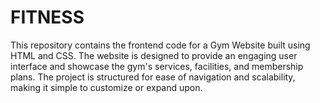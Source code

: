 # FITNESS

This repository contains the frontend code for a Gym Website built using HTML and CSS. The website is designed to provide an engaging user interface and showcase the gym's services, facilities, and membership plans. The project is structured for ease of navigation and scalability, making it simple to customize or expand upon.
